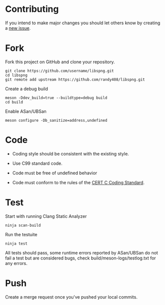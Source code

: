 # Contributing

If you intend to make major changes you should let others know by creating a
[new issue](https://github.com/randy408/libspng/issues).

# Fork

Fork this project on GitHub and clone your repository.

```
git clone https://github.com/username/libspng.git
cd libspng
git remote add upstream https://github.com/randy408/libspng.git
```

Create a debug build

```
meson -Ddev_build=true --buildtype=debug build
cd build
```

Enable ASan/UBSan

```
meson configure -Db_sanitize=address,undefined
```

# Code

* Coding style should be consistent with the existing style.

* Use C99 standard code.

* Code must be free of undefined behavior

* Code must conform to the rules of the [CERT C Coding Standard](https://wiki.sei.cmu.edu/confluence/display/c/SEI+CERT+C+Coding+Standard).


# Test

Start with running Clang Static Analyzer

`ninja scan-build`

Run the testuite

`ninja test`

All tests should pass, some runtime errors reported by ASan/UBSan do not fail
a test but are considered bugs, check build/meson-logs/testlog.txt for any errors.

# Push

Create a merge request once you've pushed your local commits.
